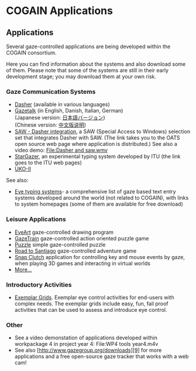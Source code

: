 

# COGAIN Applications


##  Applications 

Several gaze-controlled applications are being developed within the COGAIN consortium. 

Here you can find information about the systems and also download some of them. Please note that some of the systems are still in their early development stage; you may download them at your own risk. 

###  Gaze Communication Systems 

-   [Dasher][1]  (available in various languages)
-   [Gazetalk][2]  (in English, Danish, Italian, German)  
    (Japanese version:  [日本語バージョン][3])  
    (Chinese version:  [中文版说明][4])
-   [SAW - Dasher integration][5], a SAW (Special Access to Windows) selection set that integrates Dasher with SAW. (The link takes you to the OATS open source web page where application is distributed.) See also a video demo:  [File:Dasher and saw.wmv][6]
-   [StarGazer][7], an experimental typing system developed by ITU (the link goes to the ITU web pages)
-   [UKO-II][8] 

See also: 

* [Eye typing systems][1]\- a comprehensive list of gaze based text entry systems developed around the world (not related to COGAIN), with links to system homepages (some of them are available for free download) 

###  Leisure Applications 

* [EyeArt][2] gaze-controlled drawing program 
* [GazeTrain][3] gaze-controlled action oriented puzzle game 
* [Puzzle][4] simple gaze-controlled puzzle 
* [Road to Santiago][5] gaze-controlled adventure game 
* [Snap Clutch][6] application for controlling key and mouse events by gaze, when playing 3D games and interacting in virtual worlds 
* [More...][7]

###  Introductory Activities 

* [Exemplar Grids][8]. Exemplar eye control activities for end-users with complex needs. The exemplar grids include easy, fun, fail proof activities that can be used to assess and introduce eye control. 

###  Other 

* See a video demonstation of applications developed within workpackage 4 in project year 4: File:WP4 tools year4.m4v
* See also [http://www.gazegroup.org/downloads][9] for more applications and a free open-source gaze tracker that works with a web cam!

[1]: http://wiki.cogain.org/index.php/Dasher
[2]: http://wiki.cogain.org/index.php/Gazetalk
[3]: http://wiki.cogain.org/index.php/Gazetalk_Japanese 
[4]: http://wiki.cogain.org/index.php/Gazetalk_Chinese
[5]: http://www.oatsoft.org/Software/saw-resources/downloads/2.3
[6]: http://wiki.cogain.org/index.php/File:Dasher_and_saw.wmv
[7]: http://www.gazegroup.org/research/14
[8]: http://wiki.cogain.org/index.php/UKO-II


[1]: http://www.cogain.org/wiki/Eye_Typing_Systems
[2]: http://wiki.cogain.org/index.php/EyeArt "EyeArt"
[3]: http://wiki.cogain.org/index.php/GazeTrain "GazeTrain"
[4]: http://wiki.cogain.org/index.php/Puzzle "Puzzle"
[5]: http://wiki.cogain.org/index.php/Road_to_Santiago "Road to Santiago"
[6]: http://wiki.cogain.org/index.php/Snap_Clutch "Snap Clutch"
[7]: http://wiki.cogain.org/index.php/Leisure_Applications "Leisure Applications"
[8]: http://wiki.cogain.org/index.php/User_Involvement_Exemplars_Grids "User Involvement Exemplars Grids"
[9]: http://www.gazegroup.org/downloads

  
<!--stackedit_data:
eyJoaXN0b3J5IjpbLTEzNjUwMDIwNjNdfQ==
-->
